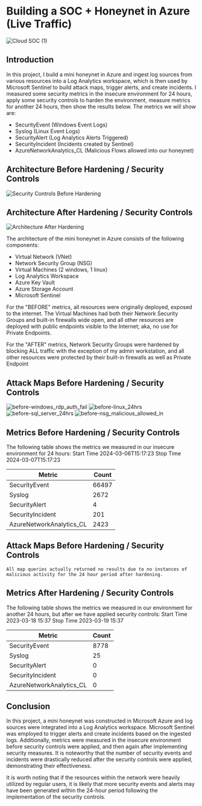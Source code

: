 # Building a SOC + Honeynet in Azure (Live Traffic)
![Cloud SOC (1)](https://github.com/TechMax1/Azure-SOC/assets/155503899/6dd183e3-0f5e-412f-9d15-629ae67de7a9)

## Introduction

In this project, I build a mini honeynet in Azure and ingest log sources from various resources into a Log Analytics workspace, which is then used by Microsoft Sentinel to build attack maps, trigger alerts, and create incidents. I measured some security metrics in the insecure environment for 24 hours, apply some security controls to harden the environment, measure metrics for another 24 hours, then show the results below. The metrics we will show are:

- SecurityEvent (Windows Event Logs)
- Syslog (Linux Event Logs)
- SecurityAlert (Log Analytics Alerts Triggered)
- SecurityIncident (Incidents created by Sentinel)
- AzureNetworkAnalytics_CL (Malicious Flows allowed into our honeynet)

## Architecture Before Hardening / Security Controls
![Security Controls Before Hardening](https://github.com/TechMax1/Azure-SOC/assets/155503899/70052bd1-dfc2-49fe-b8f3-91d188ba38a6)

## Architecture After Hardening / Security Controls
![Architecture After Hardening](https://github.com/TechMax1/Azure-SOC/assets/155503899/afb9709e-525b-41aa-b3de-b228e82abc3e)

The architecture of the mini honeynet in Azure consists of the following components:

- Virtual Network (VNet)
- Network Security Group (NSG)
- Virtual Machines (2 windows, 1 linux)
- Log Analytics Workspace
- Azure Key Vault
- Azure Storage Account
- Microsoft Sentinel

For the "BEFORE" metrics, all resources were originally deployed, exposed to the internet. The Virtual Machines had both their Network Security Groups and built-in firewalls wide open, and all other resources are deployed with public endpoints visible to the Internet; aka, no use for Private Endpoints.

For the "AFTER" metrics, Network Security Groups were hardened by blocking ALL traffic with the exception of my admin workstation, and all other resources were protected by their built-in firewalls as well as Private Endpoint

## Attack Maps Before Hardening / Security Controls
![before-windows_rdp_auth_fail](https://github.com/TechMax1/Azure-SOC/assets/155503899/6799c0c4-b36f-4931-ae6d-1fa516e9ec7d)
![before-linux_24hrs](https://github.com/TechMax1/Azure-SOC/assets/155503899/8d6a1b69-d3a5-4343-984a-a7314342e4c0)
![before-sql_server_24hrs](https://github.com/TechMax1/Azure-SOC/assets/155503899/920d933a-2917-4a11-8e36-c56db6fb47ac)
![before-nsg_malicious_allowed_in](https://github.com/TechMax1/Azure-SOC/assets/155503899/02b09ab8-19d9-4b0d-b62b-d6d128cd0e06)
## Metrics Before Hardening / Security Controls

The following table shows the metrics we measured in our insecure environment for 24 hours:
Start Time 2024-03-06T15:17:23
Stop Time  2024-03-07T15:17:23

| Metric                   | Count
| ------------------------ | -----
| SecurityEvent            | 66497
| Syslog                   | 2672
| SecurityAlert            | 4
| SecurityIncident         | 201
| AzureNetworkAnalytics_CL | 2423

## Attack Maps Before Hardening / Security Controls

```All map queries actually returned no results due to no instances of malicious activity for the 24 hour period after hardening.```

## Metrics After Hardening / Security Controls

The following table shows the metrics we measured in our environment for another 24 hours, but after we have applied security controls:
Start Time 2023-03-18 15:37
Stop Time	2023-03-19 15:37

| Metric                   | Count
| ------------------------ | -----
| SecurityEvent            | 8778
| Syslog                   | 25
| SecurityAlert            | 0
| SecurityIncident         | 0
| AzureNetworkAnalytics_CL | 0

## Conclusion

In this project, a mini honeynet was constructed in Microsoft Azure and log sources were integrated into a Log Analytics workspace. Microsoft Sentinel was employed to trigger alerts and create incidents based on the ingested logs. Additionally, metrics were measured in the insecure environment before security controls were applied, and then again after implementing security measures. It is noteworthy that the number of security events and incidents were drastically reduced after the security controls were applied, demonstrating their effectiveness.

It is worth noting that if the resources within the network were heavily utilized by regular users, it is likely that more security events and alerts may have been generated within the 24-hour period following the implementation of the security controls.
